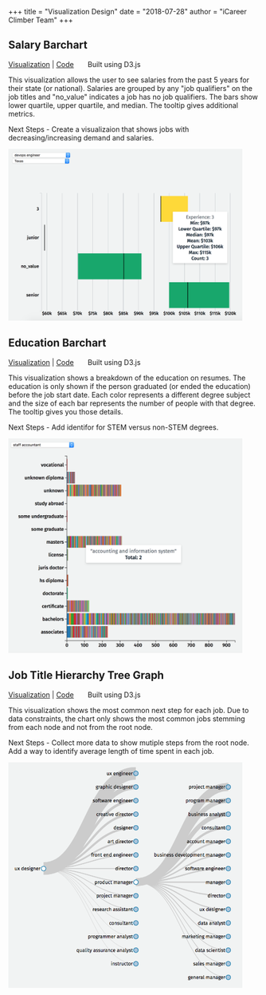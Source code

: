 +++
title = "Visualization Design"
date = "2018-07-28"
author = "iCareer Climber Team"
+++

## Salary Barchart

[Visualization](http://people.ischool.berkeley.edu/~keri.wheatley/w210_salary_bar_chart/) | [Code](https://github.com/kbelsvik/career-skills-capstone/tree/master/d3_viz/salary_bar_chart)&emsp;&emsp;Built using D3.js

This visualization allows the user to see salaries from the past 5 years for their state (or national). Salaries are grouped by any "job qualifiers" on the job titles and "no_value" indicates a job has no job qualifiers. The bars show lower quartile, upper quartile, and median. The tooltip gives additional metrics.

Next Steps - Create a visualizaion that shows jobs with decreasing/increasing demand and salaries.

<img src="https://raw.githubusercontent.com/icareerclimber/source-code/master/content/howitworks/images_folder/salary-barchart.png" width="470">


## Education Barchart

[Visualization](http://people.ischool.berkeley.edu/~keri.wheatley/w210_edu_bar_chart/) | [Code](https://github.com/kbelsvik/career-skills-capstone/tree/master/d3_viz/education_histogram)&emsp;&emsp;Built using D3.js

This visualization shows a breakdown of the education on resumes. The education is only shown if the person graduated (or ended the education) before the job start date. Each color represents a different degree subject and the size of each bar represents the number of people with that degree. The tooltip gives you those details.

Next Steps - Add identifor for STEM versus non-STEM degrees.

<img src="https://raw.githubusercontent.com/icareerclimber/source-code/master/content/howitworks/images_folder/education-barchart.png" width="470">


## Job Title Hierarchy Tree Graph

[Visualization](http://people.ischool.berkeley.edu/~keri.wheatley/w210_node_graph/) | [Code](https://github.com/kbelsvik/career-skills-capstone/tree/master/d3_viz/node_graph)&emsp;&emsp;Built using D3.js

This visualization shows the most common next step for each job. Due to data constraints, the chart only shows the most common jobs stemming from each node and not from the root node.

Next Steps - Collect more data to show mutiple steps from the root node. Add a way to identify average length of time spent in each job.

<img src="https://raw.githubusercontent.com/icareerclimber/source-code/master/content/howitworks/images_folder/hierarchy-tree-graph.png" width="470">
